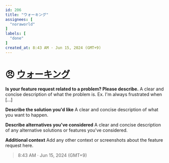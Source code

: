 ```yaml
---
id: 206
title: "ウォーキング"
assignees: [
  "noraworld"
]
labels: [
  "done"
]
created_at: 8:43 AM · Jun 15, 2024 (GMT+9)
---
```


# 😠 [ウォーキング](https://github.com/noraworld/github-actions-sandbox/issues/206)

**Is your feature request related to a problem? Please describe.**
A clear and concise description of what the problem is. Ex. I'm always frustrated when [...]

**Describe the solution you'd like**
A clear and concise description of what you want to happen.

**Describe alternatives you've considered**
A clear and concise description of any alternative solutions or features you've considered.

**Additional context**
Add any other context or screenshots about the feature request here.

> 8:43 AM · Jun 15, 2024 (GMT+9)
